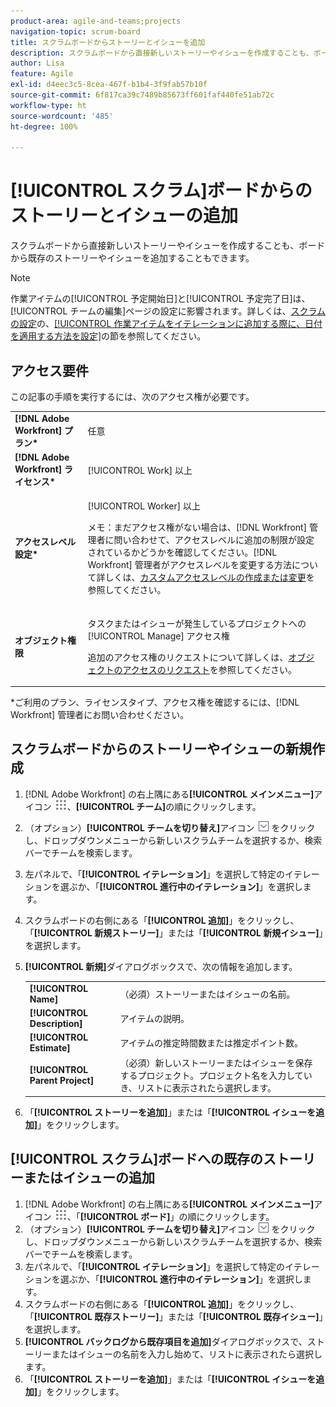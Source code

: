 ```yaml
---
product-area: agile-and-teams;projects
navigation-topic: scrum-board
title: スクラムボードからストーリーとイシューを追加
description: スクラムボードから直接新しいストーリーやイシューを作成することも、ボードから既存のストーリーやイシューを追加することもできます。
author: Lisa
feature: Agile
exl-id: d4eec3c5-8cea-467f-b1b4-3f9fab57b10f
source-git-commit: 6f817ca39c7489b85673ff601faf440fe51ab72c
workflow-type: ht
source-wordcount: '485'
ht-degree: 100%

---
```


# [!UICONTROL スクラム]ボードからのストーリーとイシューの追加

スクラムボードから直接新しいストーリーやイシューを作成することも、ボードから既存のストーリーやイシューを追加することもできます。

>[!NOTE]
>
>作業アイテムの[!UICONTROL 予定開始日]と[!UICONTROL 予定完了日]は、[!UICONTROL チームの編集]ページの設定に影響されます。詳しくは、[スクラムの設定](../../../agile/get-started-with-agile-in-workfront/configure-scrum.md)の、[[!UICONTROL 作業アイテムをイテレーションに追加する際に、日付を適用する方法を設定]](../../../agile/get-started-with-agile-in-workfront/configure-scrum.md#configur5)の節を参照してください。

## アクセス要件

この記事の手順を実行するには、次のアクセス権が必要です。

<table style="table-layout:auto"> 
 <col> 
 <col> 
 <tbody> 
  <tr> 
   <td role="rowheader"><strong>[!DNL Adobe Workfront] プラン*</strong></td> 
   <td> <p>任意</p> </td> 
  </tr> 
  <tr> 
   <td role="rowheader"><strong>[!DNL Adobe Workfront] ライセンス*</strong></td> 
   <td> <p>[!UICONTROL Work] 以上</p> </td> 
  </tr> 
  <tr> 
   <td role="rowheader"><strong>アクセスレベル設定*</strong></td> 
   <td> <p>[!UICONTROL Worker] 以上</p> <p>メモ：まだアクセス権がない場合は、[!DNL Workfront] 管理者に問い合わせて、アクセスレベルに追加の制限が設定されているかどうかを確認してください。[!DNL Workfront] 管理者がアクセスレベルを変更する方法について詳しくは、<a href="../../../administration-and-setup/add-users/configure-and-grant-access/create-modify-access-levels.md" class="MCXref xref">カスタムアクセスレベルの作成または変更</a>を参照してください。</p> </td> 
  </tr> 
  <tr> 
   <td role="rowheader"><strong>オブジェクト権限</strong></td> 
   <td> <p>タスクまたはイシューが発生しているプロジェクトへの [!UICONTROL Manage] アクセス権</p> <p>追加のアクセス権のリクエストについて詳しくは、<a href="../../../workfront-basics/grant-and-request-access-to-objects/request-access.md" class="MCXref xref">オブジェクトのアクセスのリクエスト</a>を参照してください。</p> </td> 
  </tr> 
 </tbody> 
</table>

&#42;ご利用のプラン、ライセンスタイプ、アクセス権を確認するには、[!DNL Workfront] 管理者にお問い合わせください。

## スクラムボードからのストーリーやイシューの新規作成

1. [!DNL Adobe Workfront] の右上隅にある&#x200B;**[!UICONTROL メインメニュー]**&#x200B;アイコン ![](assets/main-menu-icon.png)、**[!UICONTROL チーム]**&#x200B;の順にクリックします。
1. （オプション）**[!UICONTROL チームを切り替え]**&#x200B;アイコン ![チームを切り替えアイコン](assets/switch-team-icon.png) をクリックし、ドロップダウンメニューから新しいスクラムチームを選択するか、検索バーでチームを検索します。
1. 左パネルで、「**[!UICONTROL イテレーション]**」を選択して特定のイテレーションを選ぶか、「**[!UICONTROL 進行中のイテレーション]**」を選択します。
1. スクラムボードの右側にある「**[!UICONTROL 追加]**」をクリックし、「**[!UICONTROL 新規ストーリー]**」または「**[!UICONTROL 新規イシュー]**」を選択します。
1. **[!UICONTROL 新規]**&#x200B;ダイアログボックスで、次の情報を追加します。

   <table style="table-layout:auto">
    <tr>
        <td><strong>[!UICONTROL Name]</strong></td>
        <td>（必須）ストーリーまたはイシューの名前。</td>
    </tr>
    <tr>
        <td><strong>[!UICONTROL Description]</strong></td>
        <td>アイテムの説明。</td>
    </tr>
    <tr>
        <td><strong>[!UICONTROL Estimate]</strong></td>
        <td>アイテムの推定時間数または推定ポイント数。</td>
    </tr>
    <tr>
        <td><strong>[!UICONTROL Parent Project]</strong></td>
        <td>（必須）新しいストーリーまたはイシューを保存するプロジェクト。プロジェクト名を入力していき、リストに表示されたら選択します。</td>
    </tr>
   </table>

1. 「**[!UICONTROL ストーリーを追加]**」または「**[!UICONTROL イシューを追加]**」をクリックします。

## [!UICONTROL スクラム]ボードへの既存のストーリーまたはイシューの追加

1. [!DNL Adobe Workfront] の右上隅にある&#x200B;**[!UICONTROL メインメニュー]**&#x200B;アイコン ![](assets/main-menu-icon.png)、「**[!UICONTROL ボード]**」の順にクリックします。
1. （オプション）**[!UICONTROL チームを切り替え]**&#x200B;アイコン ![チームを切り替えアイコン](assets/switch-team-icon.png) をクリックし、ドロップダウンメニューから新しいスクラムチームを選択するか、検索バーでチームを検索します。
1. 左パネルで、「**[!UICONTROL イテレーション]**」を選択して特定のイテレーションを選ぶか、「**[!UICONTROL 進行中のイテレーション]**」を選択します。
1. スクラムボードの右側にある「**[!UICONTROL 追加]**」をクリックし、「**[!UICONTROL 既存ストーリー]**」または「**[!UICONTROL 既存イシュー]**」を選択します。
1. **[!UICONTROL バックログから既存項目を追加]**&#x200B;ダイアログボックスで、ストーリーまたはイシューの名前を入力し始めて、リストに表示されたら選択します。
1. 「**[!UICONTROL ストーリーを追加]**」または「**[!UICONTROL イシューを追加]**」をクリックします。
